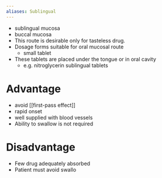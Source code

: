 ```yaml
---
aliases: Sublingual
---
```

- sublingual mucosa 
- buccal mucosa 
- This route is desirable only for tasteless drug.
- Dosage forms suitable for oral mucosal route 
	- small tablet 
- These tablets are placed under the tongue or in oral cavity 
	- e.g. nitroglycerin sublingual tablets
# Advantage
- avoid [[first-pass effect]] 
- rapid onset 
- well supplied with blood vessels 
- Ability to swallow is not required 
# Disadvantage 
- Few drug adequately absorbed 
- Patient must avoid swallo